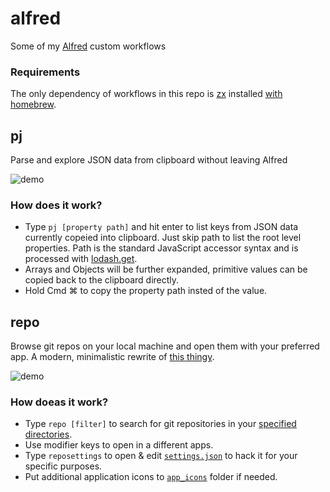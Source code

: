 # alfred
Some of my [Alfred](https://www.alfredapp.com/) custom workflows

### Requirements
The only dependency of workflows in this repo is [zx](https://github.com/google/zx) installed [with homebrew](https://formulae.brew.sh/formula/zx).

## pj
Parse and explore JSON data from clipboard without leaving Alfred

![demo](./img/pj2.gif)

### How does it work?
* Type `pj [property path]` and hit enter to list keys from JSON data currently copeied into clipboard. Just skip path to list the root level properties. Path is the standard JavaScript accessor syntax and is processed with [lodash.get](https://www.npmjs.com/package/lodash.get).
* Arrays and Objects will be further expanded, primitive values can be copied back to the clipboard directly.
* Hold Cmd ⌘ to copy the property path insted of the value.

## repo
Browse git repos on your local machine and open them with your preferred app. A modern, minimalistic rewrite of [this thingy](https://github.com/deanishe/alfred-repos).

![demo](./img/repo.gif)

### How doeas it work?
* Type `repo [filter]` to search for git repositories in your [specified directories](https://schwarzkopfb.codes/alfred/blob/5d890f0a576e460a4fa5e5497b13516dadc416cf/repo/src/settings.json#L9).
* Use modifier keys to open in a different apps. 
* Type `reposettings` to open & edit [`settings.json`](https://schwarzkopfb.codes/alfred/blob/main/repo/src/settings.json) to hack it for your specific purposes.
* Put additional application icons to [`app_icons`](https://schwarzkopfb.codes/alfred/tree/5d890f0a576e460a4fa5e5497b13516dadc416cf/repo/src/app_icons) folder if needed.
